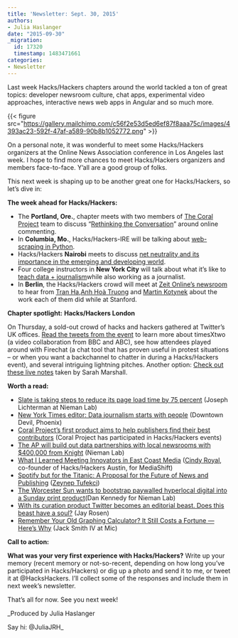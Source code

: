 ```yaml
---
title: 'Newsletter: Sept. 30, 2015'
authors:
- Julia Haslanger
date: "2015-09-30"
_migration:
  id: 17320
  timestamp: 1483471661
categories:
- Newsletter
---
```


Last week Hacks/Hackers chapters around the world tackled a ton of great topics: developer newsroom culture, chat apps, experimental video approaches, interactive news web apps in Angular and so much more.

{{< figure src="https://gallery.mailchimp.com/c56f2e53d5ed6ef87f8aaa75c/images/4393ac23-592f-47af-a589-90b8b1052772.png" >}}

On a personal note, it was wonderful to meet some Hacks/Hackers organizers at the Online News Association conference in Los Angeles last week. I hope to find more chances to meet Hacks/Hackers organizers and members face-to-face. Y&#8217;all are a good group of folks.

This next week is shaping up to be another great one for Hacks/Hackers, so let’s dive in:

**The week ahead for Hacks/Hackers:**

  * The **Portland, Ore.**, chapter meets with two members of [The Coral Project][1] team to discuss &#8220;[Rethinking the Conversation][2]&#8221; around online commenting. 
  * In **Columbia, Mo.**, Hacks/Hackers-IRE will be talking about [web-scraping in Python][3]. 
  * Hacks/Hackers **Nairobi** meets to discuss [net neutrality and its importance in the emerging and developing world][4]. 
  * Four college instructors in **New York City** will talk about what it&#8217;s like to [teach data + journalism][5]while also working as a journalist. 
  * In **Berlin**, the Hacks/Hackers crowd will meet at [Zeit Online&#8217;s newsroom][6] to hear from [Tran Ha][7],[Anh Hoà Truong][8] and [Martin Kotynek][9] about the work each of them did while at Stanford. 

**Chapter spotlight:** **Hacks/Hackers London**

On Thursday, a sold-out crowd of hacks and hackers gathered at Twitter&#8217;s UK offices. [Read the tweets from the event][10] to learn more about timesXtwo (a video collaboration from BBC and ABC), see how attendees played around with Firechat (a chat tool that has proven useful in protest situations &#8211; or when you want a backchannel to chatter in during a Hacks/Hackers event), and several intriguing lightning pitches. Another option: [Check out these live notes][11] taken by Sarah Marshall.

**Worth a read:**

  * [Slate is taking steps to reduce its page load time by 75 percent][12] (Joseph Lichterman at Nieman Lab) 
  * [New York Times editor: Data journalism starts with people][13] (Downtown Devil, Phoenix) 
  * [Coral Project’s first product aims to help publishers find their best contributors][14] (Coral Project has participated in Hacks/Hackers events) 
  * [The AP will build out data partnerships with local newsrooms with $400,000 from Knight][15] (Nieman Lab) 
  * [What I Learned Meeting Innovators in East Coast Media][16] ([Cindy Royal][17], co-founder of Hacks/Hackers Austin, for MediaShift) 
  * [Spotify but for the Titanic: A Proposal for the Future of News and Publishing][18] ([Zeynep Tufekci][19]) 
  * [The Worcester Sun wants to bootstrap paywalled hyperlocal digital into a Sunday print product][20](Dan Kennedy for Nieman Lab) 
  * [With its curation product Twitter becomes an editorial beast. Does this beast have a soul?][21] (Jay Rosen) 
  * [Remember Your Old Graphing Calculator? It Still Costs a Fortune — Here&#8217;s Why][22] (Jack Smith IV at Mic) 

**Call to action:**

**What was your very first experience with Hacks/Hackers?** Write up your memory (recent memory or not-so-recent, depending on how long you&#8217;ve participated in Hacks/Hackers) or dig up a photo and send it to me, or tweet it at @HacksHackers. I&#8217;ll collect some of the responses and include them in next week&#8217;s newsletter.

That&#8217;s all for now. See you next week!

_Produced by Julia Haslanger

Say hi: @JuliaJRH_

 [1]: http://coralproject.net/
 [2]: http://www.meetup.com/HacksHackersPDX/events/225520073/
 [3]: http://www.meetup.com/hackshackersIRE/events/225427355/
 [4]: http://www.eventbrite.com/e/the-importance-of-internet-freedom-in-the-emerging-and-developing-world-tickets-18779840007
 [5]: http://www.meetup.com/hacks-hackers-nyc/events/225552899/
 [6]: http://www.meetup.com/Hacks-Hackers-Berlin/events/225694122/
 [7]: http://dschool.stanford.edu/bio/tran-ha/
 [8]: http://jsk.stanford.edu/fellows/class-of-2015/anh-hoa-truong/
 [9]: https://twitter.com/martin_k
 [10]: https://storify.com/JuliaJRH/hacks-hackers-london-event
 [11]: https://docs.google.com/document/d/1_4SkeCmLYHTcAxYzOm6809FY6-D2FBy4NB5mBgaasAU/edit
 [12]: http://www.niemanlab.org/2015/09/slate-is-taking-steps-to-reduce-its-page-load-time-by-75-percent/
 [13]: http://downtowndevil.com/2015/09/29/72828/cronkite-mondays-times-sarah-cohen/
 [14]: https://www.washingtonpost.com/pr/wp/2015/09/25/coral-projects-first-product-aims-to-help-publishers-find-their-best-contributors/
 [15]: http://www.niemanlab.org/2015/09/the-ap-will-build-out-data-partnerships-with-local-newsrooms-with-400000-from-knight
 [16]: http://mediashift.org/2015/09/what-i-learned-meeting-innovations-in-east-coast-media/
 [17]: http://www.cindyroyal.com/index.html
 [18]: https://medium.com/message/spotify-but-for-the-titanic-a-proposal-for-the-future-of-news-and-publishing-40c41fbebe7b
 [19]: https://medium.com/@zeynep
 [20]: http://www.niemanlab.org/2015/09/the-worcester-sun-wants-to-bootstrap-paywalled-hyperlocal-digital-into-a-sunday-print-product/
 [21]: http://pressthink.org/2015/09/with-its-curation-product-twitter-becomes-an-editorial-beast-does-this-beast-have-a-soul/
 [22]: http://mic.com/articles/125829/your-old-texas-instruments-graphing-calculator-still-costs-a-fortune-heres-why